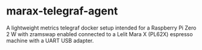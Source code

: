 # marax-telegraf-agent

A lightweight metrics telegraf docker setup intended for a Raspberry Pi Zero 2 W with zramswap enabled
connected to a Lelit Mara X (PL62X) espresso machine with a UART USB adapter.
